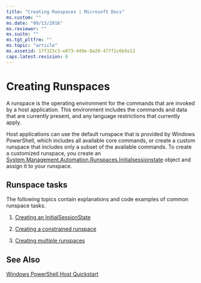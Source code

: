 ```yaml
---
title: "Creating Runspaces | Microsoft Docs"
ms.custom: ""
ms.date: "09/13/2016"
ms.reviewer: ""
ms.suite: ""
ms.tgt_pltfrm: ""
ms.topic: "article"
ms.assetid: 17f323c3-e873-449e-8a28-477f1c6b5e12
caps.latest.revision: 6
---
```

# Creating Runspaces
A runspace is the operating environment for the commands that are invoked by a host application. This environment includes the commands and data that are currently present, and any language restrictions that currently apply.

 Host applications can use the default runspace that is provided by Windows PowerShell, which includes all available core commands, or create a custom runspace that includes only a subset of the available commands. To create a customized runspace, you create an [System.Management.Automation.Runspaces.Initialsessionstate](/dotnet/api/System.Management.Automation.Runspaces.InitialSessionState) object and assign it to your runspace.

## Runspace tasks
 The following topics contain explanations and code examples of common runspace tasks.

1.  [Creating an InitialSessionState](./creating-an-initialsessionstate.md)

2.  [Creating a constrained runspace](./creating-a-constrained-runspace.md)

3.  [Creating multiple runspaces](./creating-multiple-runspaces.md)

## See Also
 [Windows PowerShell Host Quickstart](./windows-powershell-host-quickstart.md)
